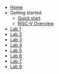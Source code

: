 <!-- docs/_sidebar.md -->

- [Home](/)
- Getting started
  - [Quick start](quickstart.md)
  - [RISC-V Overview](riscv-overview.md)
- [Lab 1](lab1.md)
- [Lab 2](lab2.md)
- [Lab 3](lab3.md)
- [Lab 4](lab4.md)
- [Lab 5](lab5.md)
- [Lab 6](lab6.md)
- [Lab 7](lab7.md)
- [Lab 8](lab8.md)